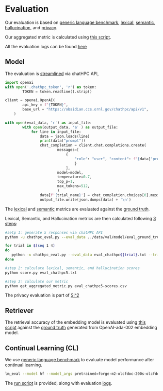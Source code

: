 # Evaluation
Our evaluation is based on [generic language benchmark](https://github.com/EleutherAI/lm-evaluation-harness), [lexical](https://github.com/google-research/google-research/tree/master/rouge), [semantic](https://github.com/Tiiiger/bert_score), [hallucination](https://github.com/potsawee/selfcheckgpt), and [privacy](https://github.com/AI-secure/DecodingTrust).  

Our aggregated metric is calculated using [this script](./model/get_aggregated_metric.py). 

All the evaluation logs can be found [here](https://www.dropbox.com/scl/fo/6tfniwof3s4tshh16wj5h/APK9KfJXhxq6iMnukWoeJ60?rlkey=98xwip2fqxkepwqvddpk2pwhk&dl=0)

## Model 
The evaluation is [streamlined](./model/chathpc_eval.py) via chatHPC API,
```python
import openai
with open('.chathpc_token', 'r') as token:
        TOKEN = token.readline().strip()

client = openai.OpenAI(
        api_key = f"{TOKEN}",
        base_url = "https://obsidian.ccs.ornl.gov/chathpc/api/v1",
    )

with open(eval_data, 'r') as input_file:
        with open(output_data, 'a' ) as output_file:
            for line in input_file:
                data = json.loads(line)
                print(data["prompt"])
                chat_completion = client.chat.completions.create(
                        messages=[
                            {
                                "role": "user", "content": f"{data['prompt']}"
                                }
                            ],
                        model=model,
                        temperature=0.7,
                        top_p=1,
                        max_tokens=512,
                        )
                data[f'{trial_name}'] = chat_completion.choices[0].message.content
                output_file.write(json.dumps(data) + '\n')
```
The [lexical](https://github.com/google-research/google-research/tree/master/rouge) and [semantic](https://github.com/Tiiiger/bert_score) metrics are evaluated against the [ground truth](https://github.com/jqyin/chatHPC/blob/main/data/val/model/eval_ground_truth.txt). 

Lexical, Semantic, and Hallucination metrics are then calculated following [3 steps](./model/run.sh):
```bash
#setp 1: generate 5 responses via chatHPC API 
python -u chathpc_eval.py --eval_data ../data/val/model/eval_ground_truth.txt --trial_name chathpc1

for trial in $(seq 1 4)
do
   python -u chathpc_eval.py --eval_data eval_chathpc${trial}.txt --trial_name chathpc$((trial+1))
done

#step 2: calculate lexical, semantic, and hallucination scores 
python score.py eval_chathpc5.txt

#step 3: calculate our metric 
python get_aggregated_metric.py eval_chathpc5-scores.csv
```

The privacy evaluation is part of [SI^2](https://github.com/jqyin/chatHPC/tree/main/si2/README.md)

## Retriever
The retrieval accuracy of the embedding model is evaluated using [this script](./retriever/eval_embedder.py) against the [ground truth](https://github.com/jqyin/chatHPC/blob/main/data/val/retriever/ground-truth-top1.csv) generated from OpenAI-ada-002 embedding model. 

## Continual Learning (CL)
We use [generic language benchmark](https://github.com/EleutherAI/lm-evaluation-harness) to evaluate model performance after continual learning. 
```bash
lm_eval --model hf --model_args pretrained=forge-m2-olcfdoc-200s-olcfdocv4/ --tasks arc_easy,arc_challenge,sciq,piqa,openbookqa  --device cuda:0 --batch_size 32
```
The [run script](./cl/run.sh) is provided, along with evaluation [logs](https://github.com/jqyin/chatHPC/blob/main/eval/cl/eval.forge-cl-tft). 



